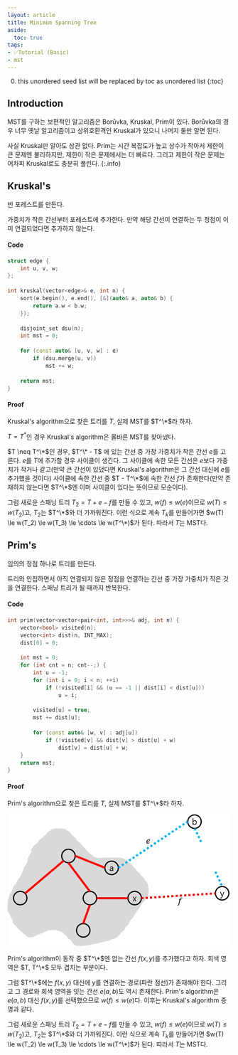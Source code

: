 ```yaml
---
layout: article
title: Minimum Spanning Tree
aside:
  toc: true
tags:
- ✅Tutorial (Basic)
- mst
---
```


0. this unordered seed list will be replaced by toc as unordered list
{:toc}

## Introduction

MST를 구하는 보편적인 알고리즘은 Borůvka, Kruskal, Prim이 있다. Borůvka의 경우 너무 옛날 알고리즘이고 상위호환격인 Kruskal가 있으니 나머지 둘만 알면 된다.

사실 Kruskal만 알아도 상관 없다. Prim는 시간 복잡도가 높고 상수가 작아서 제한이 큰 문제엔 불리하지만, 제한이 작은 문제에서는 더 빠르다. 그리고 제한이 작은 문제는 어차피 Kruskal로도 충분히 풀린다.
{:.info}

## Kruskal's

빈 포레스트를 만든다.

가중치가 작은 간선부터 포레스트에 추가한다. 만약 해당 간선이 연결하는 두 정점이 이미 연결되었다면 추가하지 않는다.

#### Code

```cpp
struct edge {
    int u, v, w;
};

int kruskal(vector<edge>& e, int n) {
    sort(e.begin(), e.end(), [&](auto& a, auto& b) {
        return a.w < b.w;
    });

    disjoint_set dsu(n);
    int mst = 0;

    for (const auto& [u, v, w] : e)
        if (dsu.merge(u, v))
            mst += w;

    return mst;
}
```

#### Proof

Kruskal's algorithm으로 찾은 트리를 $T$, 실제 MST를 $T^\*$라 하자.

$T = T^*$인 경우 Kruskal's algorithm은 올바른 MST를 찾아냈다.

$T \neq T^\*$인 경우, $T^\* - T$ 에 있는 간선 중 가장 가중치가 작은 간선 $e$를 고른다. $e$를 $T$에 추가할 경우 사이클이 생긴다. 그 사이클에 속한 모든 간선은 $e$보다 가중치가 작거나 같고(만약 큰 간선이 있덨다면 Kruskal's algorithm은 그 간선 대신에 $e$를 추가했을 것이다)  사이클에 속한 간선 중 $T - T^\*$에 속한 간선 $f$가 존재한다(만약 존재하지 않는다면 $T^\*$엔 이미 사이클이 있다는 뜻이므로 모순이다). 

그럼 새로운 스패닝 트리 $T_2 = T + e - f$를 만들 수 있고, $w(f) \le w(e)$이므로 $w(T) \le w(T_2)$고, $T_2$는 $T^\*$와 더 가까워진다. 이런 식으로 계속 $T_k$를 만들어가면 $w(T) \le w(T_2) \le w(T_3) \le \cdots \le w(T^\*)$가 된다. 따라서 $T$는 MST다.

## Prim's

임의의 정점 하나로 트리를 만든다.

트리와 인접하면서 아직 연결되지 않은 정점을 연결하는 간선 중 가장 가중치가 작은 것을 연결한다. 스패닝 트리가 될 때까지 반복한다.

#### Code

```cpp
int prim(vector<vector<pair<int, int>>>& adj, int n) {
    vector<bool> visited(n);
    vector<int> dist(n, INT_MAX);
    dist[0] = 0;

    int mst = 0;
    for (int cnt = n; cnt--;) {
        int u = -1;
        for (int i = 0; i < n; ++i)
            if (!visited[i] && (u == -1 || dist[i] < dist[u]))
                u = i;

        visited[u] = true;
        mst += dist[u];

        for (const auto& [w, v] : adj[u])
            if (!visited[v] && dist[v] > dist[u] + w)
                dist[v] = dist[u] + w;
    }
    return mst;
}
```

#### Proof

Prim's algorithm으로 찾은 트리를 $T$, 실제 MST를 $T^\*$라 하자.

![](/assets/images/algorithm/mst/0.png)

Prim's algorithm이 동작 중 $T^\*$엔 없는 간선 $f(x, y)$를 추가했다고 하자. 회색 영역은 $T, T^\*$ 모두 겹치는 부분이다.

그럼 $T^\*$에는 $f(x, y)$ 대신에 $y$를 연결하는 경로(파란 점선)가 존재해야 한다. 그리고 그 경로와 회색 영역을 잇는 간선 $e(a, b)$도 역시 존재한다. Prim's algorithm은 $e(a, b)$ 대신 $f(x, y)$를 선택했으므로 $w(f) \le w(e)$다. 이후는 Kruskal's algorithm 증명과 같다.

그럼 새로운 스패닝 트리 $T_2 = T + e - f$를 만들 수 있고, $w(f) \le w(e)$이므로 $w(T) \le w(T_2)$고, $T_2$는 $T^\*$와 더 가까워진다. 이런 식으로 계속 $T_k$를 만들어가면 $w(T) \le w(T_2) \le w(T_3) \le \cdots \le w(T^\*)$가 된다. 따라서 $T$는 MST다.